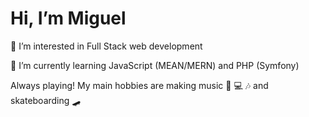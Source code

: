 # Hi, I’m Miguel

👀 I’m interested in Full Stack web development

🌱 I’m currently learning JavaScript (MEAN/MERN) and PHP (Symfony)



Always playing!
My main hobbies are making music 🎸 💻 🎶 and skateboarding 🛹

<!---
miguel-hv/miguel-hv is a ✨ special ✨ repository because its `README.md` (this file) appears on your GitHub profile.
You can click the Preview link to take a look at your changes.
--->
